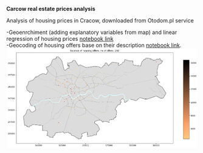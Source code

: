 <b>Carcow real estate prices analysis </b>

Analysis of housing prices in Cracow, downloaded from Otodom.pl service

-Geoenrchiment (adding explanatory variables from map) and linear regression of housing prices [notebook link](https://nbviewer.jupyter.org/github/marcinszwagrzyk/Carcow_real_estate_prices/blob/70f328cf50e69f8437447348f7ca773fa5cad560/OTO_dom_regression_geo_enrichment.ipynb)
<br>
-Geocoding of housing offers base on their description [notebook link](https://nbviewer.jupyter.org/github/marcinszwagrzyk/Carcow_real_estate_prices/blob/master/OTO_dom_geocoding.ipynb).
<br>
![geolocated_offers](map.png)

